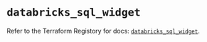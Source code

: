# `databricks_sql_widget`

Refer to the Terraform Registory for docs: [`databricks_sql_widget`](https://registry.terraform.io/providers/databricks/databricks/1.14.3/docs/resources/sql_widget).
